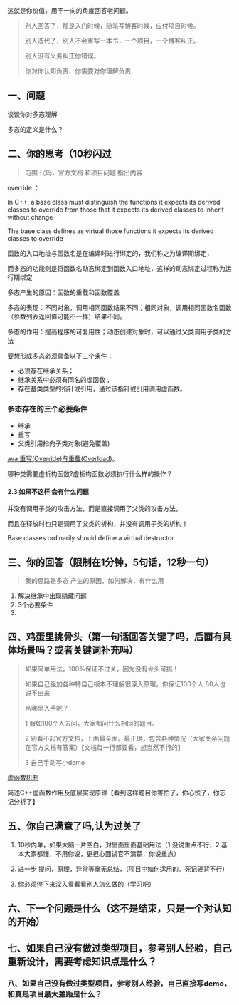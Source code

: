 

这就是你价值，用不一向的角度回答老问题。

> 别人回答了，那是入门时候，随笔写博客时候，应付项目时候。
>
> 别人迭代了，别人不会重写一本书，一个项目，一个博客纠正。
>
> 别人没有义务纠正你错误。
>
>  你对你认知负责，你需要对你理解负责





## 一、问题



谈谈你对多态理解

多态的定义是什么？













## 二、你的思考（10秒闪过

> 范围 代码，官方文档 和项目问题 指出内容

override  ：

In C++, a base class must distinguish the functions it expects its derived classes to
override from those that it expects its derived classes to inherit without change  

The
base class defines as virtual those functions it expects its derived classes to override  



函数的入口地址与函数名是在编译时进行绑定的，我们称之为编译期绑定，

而多态的功能则是将函数名动态绑定到函数入口地址，这样的动态绑定过程称为运行期绑定



多态产生的原因：函数的重载和函数覆盖 

  多态的表现：不同对象，调用相同函数结果不同；相同对象，调用相同函数名函数（参数列表返回值可能不一样）结果不同。 

  多态的作用：提高程序的可复用性；动态创建对象时，可以通过父类调用子类的方法



要想形成多态必须具备以下三个条件：

- 必须存在继承关系；
- 继承关系中必须有同名的虚函数；
- 存在基类类型的指针或引用，通过该指针或引用调用虚函数。



### 多态存在的三个必要条件

- 继承
- 重写
- 父类引用指向子类对象(避免覆盖)



[ava 重写(Override)与重载(Overload)](https://www.runoob.com/java/java-override-overload.html)。



哪种类需要虚析构函数?虚析构函数必须执行什么样的操作？





#### 2.3 如果不这样 会有什么问题

并没有调用子类的攻击方法，而是直接调用了父类的攻击方法，

而且在释放时也只是调用了父类的析构，并没有调用子类的析构！

Base classes ordinarily should define a virtual destructor  






## 三、你的回答（限制在1分钟，5句话，12秒一句）



> 我的思路是多态 产生的原因，如何解决，有什么用

1. 解决继承中出现隐藏问题
2. 3个必要条件
3. 







## 四、鸡蛋里挑骨头（第一句话回答关键了吗，后面有具体场景吗？或者关键词补充吗）

> 如果简单用法，100%保证不过关，因为没有骨头可挑！
>
> 如果自己强加各种特自己根本不理解很深入原理，你保证100个人 80人也说不出来
>
> 从哪里入手呢？
>
> 1 假如100个人去问，大家都问什么相同的题目。
>
> 2 别看不起官方文档，上面最全面。最正确，包含各种情况（大家关系问题在官方文档有答案）【文档每一行都要看，想当然不行的】
>
> 3 自己手动写小demo



[虚函数机制](https://kevins.pro/virtual_principle.html)

简述C++虚函数作用及底层实现原理【看到这样题目你害怕了，你心慌了，你忘记分析了】



## 五、你自己满意了吗,认为过关了

1. 10秒内单，如果大脑一片空白，对里面里面基础用法（1 没说重点不行，2 基本大家都懂，不用你说，更担心面试官不清楚，你说重点）

2. 进一步 提问，原理，异常等毫无总结，（项目中如何运用的。死记硬背不行）

3. 你必须停下来深入看看看别人怎么做的（学习吧）





## 六、下一个问题是什么（这不是结束，只是一个对认知的开始）



## 七、如果自己没有做过类型项目，参考别人经验，自己重新设计，需要考虑知识点是什么？



### 八、如果自己没有做过类型项目，参考别人经验，自己直接写demo，和真是项目最大差距是什么？

